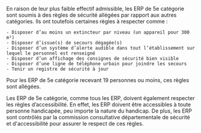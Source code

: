 En raison de leur plus faible effectif admissible, les ERP de 5e catégorie sont soumis à des règles de sécurité allégées par rapport aux autres catégories. Ils ont toutefois certaines règles à respecter comme : 

    - Disposer d’au moins un extincteur par niveau (un appareil pour 300 m²) 
    - Disposer d’issue(s) de secours dégagée(s)
    - Disposer d’un système d’alerte audible dans tout l’établissement sur lequel le personnel est renseigné 
    - Disposer d’un affichage des consignes de sécurité bien visible 
    - Disposer d’une ligne de téléphone urbain pour joindre les secours 
    - Tenir un registre de sécurité à jour 

Pour les ERP de 5e catégorie recevant 19 personnes ou moins, ces règles sont allégées. 

Les ERP de 5e catégorie, comme tous les ERP, doivent également respecter les règles d’accessibilité. En effet, les ERP doivent être accessibles à toute personne handicapée, peu importe la nature du handicap. De plus, les ERP sont contrôlés par la commission consultative départementale de sécurité et d'accessibilité pour assurer le respect de ces règles. 
